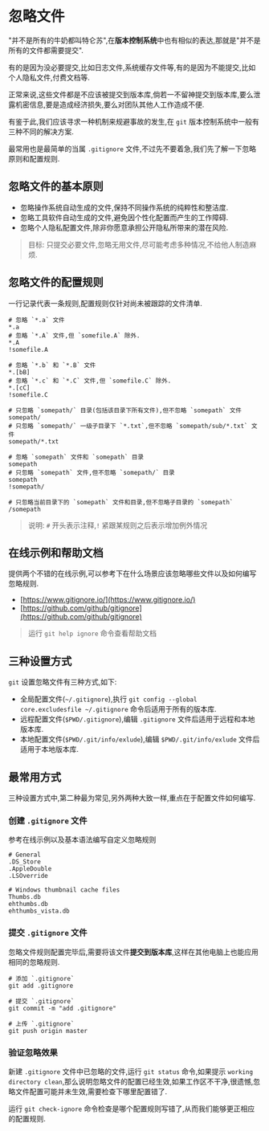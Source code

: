 # 忽略文件

"并不是所有的牛奶都叫特仑苏",在**版本控制系统**中也有相似的表达,那就是"并不是所有的文件都需要提交".

有的是因为没必要提交,比如日志文件,系统缓存文件等,有的是因为不能提交,比如个人隐私文件,付费文档等.

正常来说,这些文件都是不应该被提交到版本库,倘若一不留神提交到版本库,要么泄露机密信息,要是造成经济损失,要么对团队其他人工作造成不便.

有鉴于此,我们应该寻求一种机制来规避事故的发生,在 `git` 版本控制系统中一般有三种不同的解决方案.

最常用也是最简单的当属 `.gitignore` 文件,不过先不要着急,我们先了解一下忽略原则和配置规则.

## 忽略文件的基本原则

- 忽略操作系统自动生成的文件,保持不同操作系统的纯粹性和整洁度.
- 忽略工具软件自动生成的文件,避免因个性化配置而产生的工作障碍.
- 忽略个人隐私配置文件,除非你愿意承担公开隐私所带来的潜在风险.

> 目标: 只提交必要文件,忽略无用文件,尽可能考虑多种情况,不给他人制造麻烦.

## 忽略文件的配置规则

一行记录代表一条规则,配置规则仅针对尚未被跟踪的文件清单.

```
# 忽略 `*.a` 文件
*.a
# 忽略 `*.A` 文件,但 `somefile.A` 除外.
*.A
!somefile.A

# 忽略 `*.b` 和 `*.B` 文件
*.[bB]
# 忽略 `*.c` 和 `*.C` 文件,但 `somefile.C` 除外.
*.[cC]
!somefile.C

# 只忽略 `somepath/` 目录(包括该目录下所有文件),但不忽略 `somepath` 文件
somepath/
# 只忽略 `somepath/` 一级子目录下 `*.txt`,但不忽略 `somepath/sub/*.txt` 文件
somepath/*.txt

# 忽略 `somepath` 文件和 `somepath` 目录
somepath
# 只忽略 `somepath` 文件,但不忽略 `somepath/` 目录
somepath
!somepath/

# 只忽略当前目录下的 `somepath` 文件和目录,但不忽略子目录的 `somepath`
/somepath
```

> 说明: `#` 开头表示注释,`!` 紧跟某规则之后表示增加例外情况

## 在线示例和帮助文档

提供两个不错的在线示例,可以参考下在什么场景应该忽略哪些文件以及如何编写忽略规则.

- [https://www.gitignore.io/](https://www.gitignore.io/)
- [https://github.com/github/gitignore](https://github.com/github/gitignore) 

> 运行 `git help ignore` 命令查看帮助文档

## 三种设置方式

`git` 设置忽略文件有三种方式,如下:

- 全局配置文件(`~/.gitignore`),执行 `git config --global core.excludesfile ~/.gitignore` 命令后适用于所有的版本库.
- 远程配置文件(`$PWD/.gitignore`),编辑 `.gitignore` 文件后适用于远程和本地版本库.
- 本地配置文件(`$PWD/.git/info/exlude`),编辑 `$PWD/.git/info/exlude` 文件后适用于本地版本库.

## 最常用方式

三种设置方式中,第二种最为常见,另外两种大致一样,重点在于配置文件如何编写.

### 创建 `.gitignore` 文件

参考在线示例以及基本语法编写自定义忽略规则

```
# General
.DS_Store
.AppleDouble
.LSOverride

# Windows thumbnail cache files
Thumbs.db
ehthumbs.db
ehthumbs_vista.db
```

### 提交 `.gitignore` 文件

忽略文件规则配置完毕后,需要将该文件**提交到版本库**,这样在其他电脑上也能应用相同的忽略规则.

```
# 添加 `.gitignore` 
git add .gitignore

# 提交 `.gitignore` 
git commit -m "add .gitignore"

# 上传 `.gitignore`
git push origin master
```

### 验证忽略效果

新建 `.gitignore` 文件中已忽略的文件,运行 `git status` 命令,如果提示 `working directory clean`,那么说明忽略文件的配置已经生效,如果工作区不干净,很遗憾,忽略文件配置可能并未生效,需要检查下哪里配置错了.

运行 `git check-ignore` 命令检查是哪个配置规则写错了,从而我们能够更正相应的配置规则.
